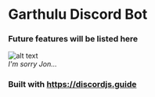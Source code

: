 # Garthulu Discord Bot
### Future features will be listed here
![alt text](https://s3.crackedcdn.com/phpimages/article/2/6/0/692260.jpg?v=2)\
*I'm sorry Jon...*

### Built with https://discordjs.guide
